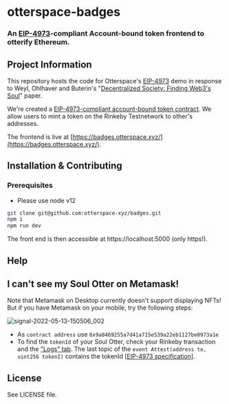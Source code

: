 # otterspace-badges

### An [EIP-4973](https://github.com/ethereum/EIPs/pull/4973)-compliant Account-bound token frontend to otterify Ethereum.

## Project Information

This repository hosts the code for Otterspace's
[EIP-4973](https://otterspace-xyz.github.io/badges/) demo in response to Weyl,
Ohlhaver and Buterin's "[Decentralized Society: Finding Web3's
Soul](https://papers.ssrn.com/sol3/papers.cfm?abstract_id=4105763)" paper.

We're created a [EIP-4973-compliant account-bound token
contract](https://github.com/otterspace-xyz/otterspace-contracts). We allow
users to mint a token on the Rinkeby Testnetwork to other's addresses.

The frontend is live at
[https://badges.otterspace.xyz/](https://badges.otterspace.xyz/).

## Installation & Contributing

### Prerequisites

- Please use node v12

```bash
git clone git@github.com:otterspace-xyz/badges.git
npm i
npm run dev
```

The front end is then accessible at https://localhost:5000 (only https!).

## Help

## I can't see my Soul Otter on Metamask!

Note that Metamask on Desktop currently doesn't support displaying NFTs! But if you have Metamask on your mobile, try the following steps: 

![signal-2022-05-13-150506_002](https://user-images.githubusercontent.com/2758453/168290374-7707aceb-1794-4877-8abf-b49fbee1fb0e.png)

- As `contract address` use `0x9a8469255a7d41a715e539a22eb1127be0973a1e`
- To find the `tokenId` of your Soul Otter, check your Rinkeby transaction and the ["Logs" tab](https://rinkeby.etherscan.io/tx/0x4958d62bb77f507c89df67105b090a3e3e081383b6ebfcd2b65e7e5711d92156#eventlog). The last topic of the `event Attest(address to, uint256 tokenI)` contains the tokenId [[EIP-4973 specification](https://github.com/ethereum/EIPs/blob/acdc991fdee3b0a56abf1aa03a74de86b9f9bef2/EIPS/eip-4973.md#specification)].



## License

See LICENSE file.
